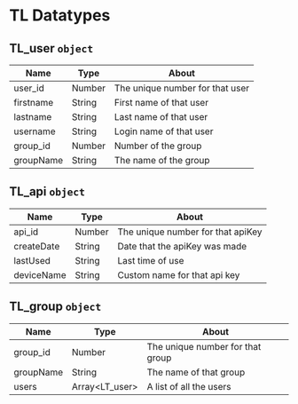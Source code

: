 # TL Datatypes

## TL_user `object`

| Name      | Type   | About                           |
| --------- | ------ | ------------------------------- |
| user_id   | Number | The unique number for that user |
| firstname | String | First name of that user         |
| lastname  | String | Last name of that user          |
| username  | String | Login name of that user         |
| group_id  | Number | Number of the group             |
| groupName | String | The name of the group           |

## TL_api `object`

| Name       | Type   | About                             |
| ---------- | ------ | --------------------------------- |
| api_id     | Number | The unique number for that apiKey |
| createDate | String | Date that the apiKey was made     |
| lastUsed   | String | Last time of use                  |
| deviceName | String | Custom name for that api key      |

## TL_group `object`

| Name      | Type   | About                            |
| --------- | ------ | -------------------------------- |
| group_id  | Number | The unique number for that group |
| groupName | String | The name of that group           |
| users     | Array<LT_user> | A list of all the users  |
